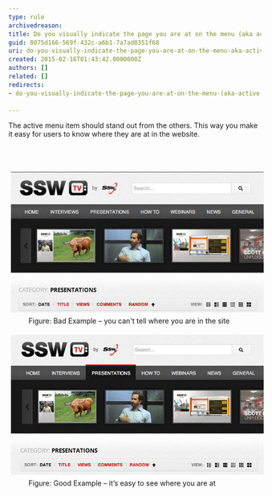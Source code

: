 ```yaml
---
type: rule
archivedreason: 
title: Do you visually indicate the page you are at on the menu (aka active state)?
guid: 8075d166-569f-432c-a6b1-7a7ad0351f68
uri: do-you-visually-indicate-the-page-you-are-at-on-the-menu-aka-active-state
created: 2015-02-16T01:43:42.0000000Z
authors: []
related: []
redirects:
- do-you-visually-indicate-the-page-you-are-at-on-the-menu-(aka-active-state)

---
```



<p>The active menu item should stand out from the others. This way you make it easy for users to know where they are at in the website.<br></p>
<br><excerpt class='endintro'></excerpt><br>
<dl class="badImage"><dt> 
      <img src="../../assets/active-state-bad.jpg" alt="" style="margin:5px;" />
   </dt><dd>Figure: Bad Example – you can't tell where you are in the site</dd></dl><dl class="goodImage"><dt> 
      <img src="../../assets/active-state-good.jpg" alt="" style="margin:5px;" />
   </dt><dd>Figure: Good Example – it’s easy to see where you are at </dd></dl>


